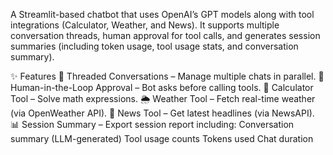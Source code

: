 A Streamlit-based chatbot that uses OpenAI’s GPT models along with tool integrations (Calculator, Weather, and News).
It supports multiple conversation threads, human approval for tool calls, and generates session summaries (including token usage, tool usage stats, and conversation summary).

✨ Features
🧵 Threaded Conversations – Manage multiple chats in parallel.
🔑 Human-in-the-Loop Approval – Bot asks before calling tools.
🧮 Calculator Tool – Solve math expressions.
🌦️ Weather Tool – Fetch real-time weather (via OpenWeather API).
📰 News Tool – Get latest headlines (via NewsAPI).
📊 Session Summary – Export session report including:
Conversation summary (LLM-generated)
Tool usage counts
Tokens used
Chat duration
